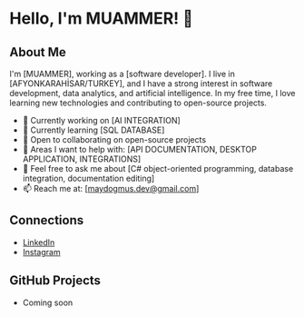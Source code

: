 # Hello, I'm MUAMMER! 👋

## About Me

I'm [MUAMMER], working as a [software developer]. I live in [AFYONKARAHİSAR/TURKEY], and I have a strong interest in software development, data analytics, and artificial intelligence. In my free time, I love learning new technologies and contributing to open-source projects.

- 🔭 Currently working on [AI INTEGRATION]
- 🌱 Currently learning [SQL DATABASE]
- 👯 Open to collaborating on open-source projects
- 🤔 Areas I want to help with: [API DOCUMENTATION, DESKTOP APPLICATION, INTEGRATIONS]
- 💬 Feel free to ask me about [C# object-oriented programming, database integration, documentation editing]
- 📫 Reach me at: [maydogmus.dev@gmail.com]

## Connections

- [LinkedIn](www.linkedin.com/in/maydogmus)
- [Instagram](https://www.instagram.com/_muamm3r/)

## GitHub Projects

- Coming soon
